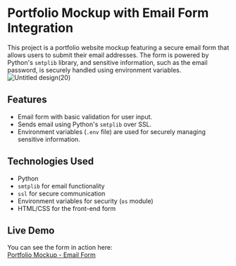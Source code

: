 # Portfolio Mockup with Email Form Integration

This project is a portfolio website mockup featuring a secure email form that allows users to submit their email addresses. The form is powered by Python's `smtplib` library, and sensitive information, such as the email password, is securely handled using environment variables.
![Untitled design(20)](https://github.com/user-attachments/assets/4ba73363-54ce-4745-8631-ca9e81d59583)

## Features
- Email form with basic validation for user input.
- Sends email using Python's `smtplib` over SSL.
- Environment variables (`.env` file) are used for securely managing sensitive information.
  
## Technologies Used
- Python
- `smtplib` for email functionality
- `ssl` for secure communication
- Environment variables for security (`os` module)
- HTML/CSS for the front-end form

## Live Demo

You can see the form in action here:  
[Portfolio Mockup - Email Form](https://portfoliomockup.streamlit.app/Contact_Us)

